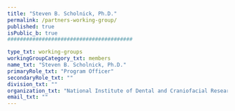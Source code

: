 ```yaml
---
title: "Steven B. Scholnick, Ph.D."
permalink: /partners-working-group/
published: true
isPublic_b: true
########################################

type_txt: working-groups
workingGroupCategory_txt: members
name_txt: "Steven B. Scholnick, Ph.D."
primaryRole_txt: "Program Officer"
secondaryRole_txt: ""
division_txt: ""
organization_txt: "National Institute of Dental and Craniofacial Research (NIDCR)"
email_txt: ""
---
```

